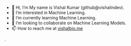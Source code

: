 
- 👋 Hi, I’m My name is Vishal Kumar (github@vishalindev).
- 👀 I’m interested in Machine Learning.
- 🌱 I’m currently learning Machine Learning.
- 💞️ I’m looking to collaborate on Machine Learning Models.
- 📫 How to reach me at [vishalbio.me](https://vishalbio.me)
<!---
vishalindev/vishalindev is a ✨ special ✨ repository because its `README.md` (this file) appears on your GitHub profile.
You can click the Preview link to take a look at your changes.
--->
.
